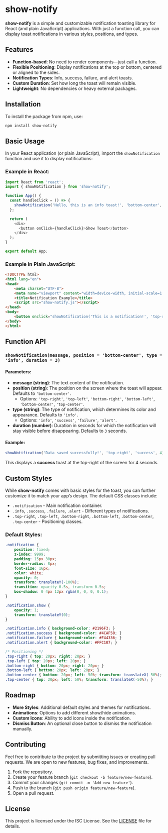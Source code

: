 # show-notify

**show-notify** is a simple and customizable notification toasting library for React (and plain JavaScript) applications. With just a function call, you can display toast notifications in various styles, positions, and types.

## Features

- **Function-based**: No need to render components—just call a function.
- **Flexible Positioning**: Display notifications at the top or bottom, centered or aligned to the sides.
- **Notification Types**: Info, success, failure, and alert toasts.
- **Custom Duration**: Set how long the toast will remain visible.
- **Lightweight**: No dependencies or heavy external packages.

## Installation

To install the package from npm, use:

```bash
npm install show-notify
```

## Basic Usage

In your React application (or plain JavaScript), import the `showNotification` function and use it to display notifications:

### Example in React:

```javascript
import React from 'react';
import { showNotification } from 'show-notify';

function App() {
  const handleClick = () => {
    showNotification('Hello, this is an info toast!', 'bottom-center', 'info', 3);
  };

  return (
    <div>
      <button onClick={handleClick}>Show Toast</button>
    </div>
  );
}

export default App;
```

### Example in Plain JavaScript:

```html
<!DOCTYPE html>
<html lang="en">
<head>
    <meta charset="UTF-8">
    <meta name="viewport" content="width=device-width, initial-scale=1.0">
    <title>Notification Example</title>
    <script src="show-notify.js"></script>
</head>
<body>
    <button onclick="showNotification('This is a notification!', 'top-right', 'success', 5)">Show Notification</button>
</body>
</html>
```

## Function API

### `showNotification(message, position = 'bottom-center', type = 'info', duration = 3)`

#### Parameters:

- **message (string)**: The text content of the notification.
- **position (string)**: The position on the screen where the toast will appear. Defaults to `'bottom-center'`.
  - Options: `'top-right'`, `'top-left'`, `'bottom-right'`, `'bottom-left'`, `'bottom-center'`, `'top-center'`.
- **type (string)**: The type of notification, which determines its color and appearance. Defaults to `'info'`.
  - Options: `'info'`, `'success'`, `'failure'`, `'alert'`.
- **duration (number)**: Duration in seconds for which the notification will stay visible before disappearing. Defaults to `3` seconds.

#### Example:

```javascript
showNotification('Data saved successfully!', 'top-right', 'success', 4);
```

This displays a **success** toast at the top-right of the screen for 4 seconds.

## Custom Styles

While **show-notify** comes with basic styles for the toast, you can further customize it to match your app’s design. The default CSS classes include:

- `.notification` - Main notification container.
- `.info`, `.success`, `.failure`, `.alert` - Different types of notifications.
- `.top-right`, `.top-left`, `.bottom-right`, `.bottom-left`, `.bottom-center`, `.top-center` - Positioning classes.

### Default Styles:

```css
.notification {
    position: fixed;
    z-index: 9999;
    padding: 15px 30px;
    border-radius: 8px;
    font-size: 16px;
    color: white;
    opacity: 0;
    transform: translateY(-100%);
    transition: opacity 0.5s, transform 0.5s;
    box-shadow: 0 4px 12px rgba(0, 0, 0, 0.1);
}

.notification.show {
    opacity: 1;
    transform: translateY(0);
}

.notification.info { background-color: #2196F3; }
.notification.success { background-color: #4CAF50; }
.notification.failure { background-color: #F44336; }
.notification.alert { background-color: #FFC107; }

/* Positioning */
.top-right { top: 20px; right: 20px; }
.top-left { top: 20px; left: 20px; }
.bottom-right { bottom: 20px; right: 20px; }
.bottom-left { bottom: 20px; left: 20px; }
.bottom-center { bottom: 20px; left: 50%; transform: translateX(-50%); }
.top-center { top: 20px; left: 50%; transform: translateX(-50%); }
```

## Roadmap

- **More Styles**: Additional default styles and themes for notifications.
- **Animations**: Options to add different show/hide animations.
- **Custom Icons**: Ability to add icons inside the notification.
- **Dismiss Button**: An optional close button to dismiss the notification manually.

## Contributing

Feel free to contribute to the project by submitting issues or creating pull requests. We are open to new features, bug fixes, and improvements.

1. Fork the repository.
2. Create your feature branch (`git checkout -b feature/new-feature`).
3. Commit your changes (`git commit -m 'Add new feature'`).
4. Push to the branch (`git push origin feature/new-feature`).
5. Open a pull request.

## License

This project is licensed under the ISC License. See the [LICENSE](./LICENSE) file for details.
